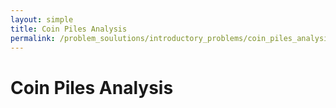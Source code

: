 ```yaml
---
layout: simple
title: Coin Piles Analysis
permalink: /problem_soulutions/introductory_problems/coin_piles_analysis/
---
```


# Coin Piles Analysis
